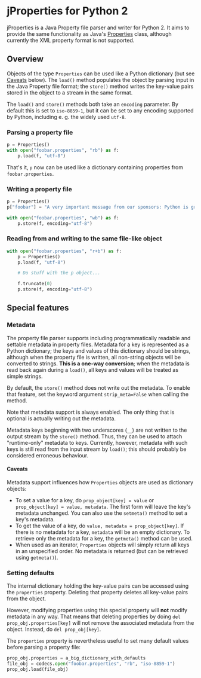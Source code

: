 # jProperties for Python 2

jProperties is a Java Property file parser and writer for Python 2. It aims to provide the same functionality
as Java's [Properties](http://docs.oracle.com/javase/7/docs/api/java/util/Properties.html) class, although currently
the XML property format is not supported.

## Overview

Objects of the type `Properties` can be used like a Python dictionary (but see [Caveats](#caveats) below).
The `load()` method populates the object by parsing input in the Java Property file format; the `store()`
method writes the key-value pairs stored in the object to a stream in the same format.

The `load()` and `store()` methods both take an `encoding` parameter. By default this is set to `iso-8859-1`, but it
can be set to any encoding supported by Python, including e. g. the widely used `utf-8`.

### Parsing a property file

```python
p = Properties()
with open("foobar.properties", "rb") as f:
    p.load(f, "utf-8")
```

That's it, `p` now can be used like a dictionary containing properties from `foobar.properties`.

### Writing a property file

```python
p = Properties()
p["foobar"] = "A very important message from our sponsors: Python is great!"

with open("foobar.properties", "wb") as f:
    p.store(f, encoding="utf-8")
```

### Reading from and writing to the same file-like object

```python
with open("foobar.properties", "r+b") as f:
    p = Properties()
    p.load(f, "utf-8")

    # Do stuff with the p object...

    f.truncate(0)
    p.store(f, encoding="utf-8")
```

## Special features

### Metadata

The property file parser supports including programmatically readable and settable metadata in property files.
Metadata for a key is represented as a Python dictionary; the keys and values of this dictionary should be strings,
although when the property file is written, all non-string objects will be converted to strings. **This is a
one-way conversion**; when the metadata is read back again during a `load()`, all keys and values will be treated
as simple strings.

By default, the `store()` method does not write out the metadata. To enable that feature, set the keyword argument
`strip_meta=False` when calling the method.

Note that metadata support is always enabled. The only thing that is optional is actually writing out the metadata.

Metadata keys beginning with two underscores (`__`) are not written to the output stream by the `store()` method.
Thus, they can be used to attach "runtime-only" metadata to keys. Currently, however, metadata with such keys is
still read from the input stream by `load()`; this should probably be considered erroneous behaviour.

#### Caveats

Metadata support influences how `Properties` objects are used as dictionary objects:
- To set a value for a key, do `prop_object[key] = value` or `prop_object[key] = value, metadata`. The first form
  will leave the key's metadata unchanged. You can also use the `setmeta()` method to set a key's metadata.
- To get the value of a key, do `value, metadata = prop_object[key]`. If there is no metadata for a key,
  `metadata` will be an empty dictionary. To retrieve only the metadata for a key, the `getmeta()` method can be used.
- When used as an iterator, `Properties` objects will simply return all keys in an unspecified order. No metadata is
  returned (but can be retrieved using `getmeta()`).

### Setting defaults

The internal dictionary holding the key-value pairs can be accessed using the `properties` property. Deleting that
property deletes all key-value pairs from the object.

However, modifying properties using this special property will **not** modify metadata in any way. That means that
deleting properties by doing `del prop_obj.properties[key]` will not remove the associated metadata from the object.
Instead, do `del prop_obj[key]`.

The `properties` property is nevertheless useful to set many default values before parsing a property file:
```python
prop_obj.properties = a_big_dictionary_with_defaults
file_obj = codecs.open("foobar.properties", "rb", "iso-8859-1")
prop_obj.load(file_obj)
```

